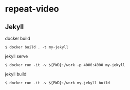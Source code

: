 # repeat-video

## Jekyll

docker build

    $ docker build . -t my-jekyll

jekyll serve

    $ docker run -it -v ${PWD}:/work -p 4000:4000 my-jekyll

jekyll build

    $ docker run -it -v ${PWD}:/work my-jekyll build
